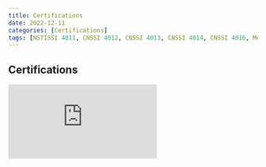 ```yaml
---
title: Certifications
date: 2022-12-11
categories: [Certifications]
tags: [NSTISSI 4011, CNSSI 4012, CNSSI 4013, CNSSI 4014, CNSSI 4016, Mechanical Drafter, Computer Electronics]
---
```


## Certifications

![NSTISSI 4011](https://github.com/captinchaos/Resume/blob/05ddc31101ca9c08f0e5f9ebd1a6d9f24ca843f9/_data/PDF-Doc-Folder/cert4011.pdf)
